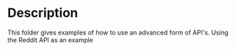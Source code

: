 # Description

This folder gives examples of how to use an advanced form of API's.
Using the Reddit API as an example
